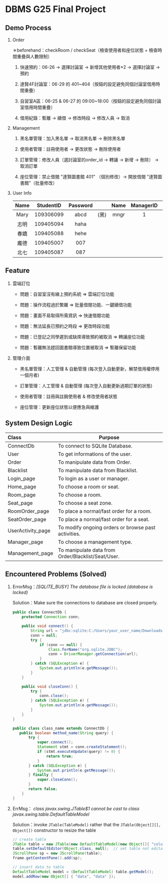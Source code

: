 # DBMS G25 Final Project

## Demo Process

1. Order
   
   ＊beforehand：checkRoom / checkSeat（檢查使用者和座位狀態 + 檢查時間重疊與人數限制）
   
   1. 快速預約：06-26 → 選擇討論室 → 新增其他使用者*2 → 選擇討論室 → 預約
   
   2. 達賢4F討論室：06-29 的 401~404（按鈕的設定避免同個討論室借用時間重疊）
   
   3. 自習室A區：06-25 & 06-27 的 09:00~18:00（按鈕的設定避免同個討論室借用時間重疊）
   
   4. 借用紀錄：暫離 → 續借 → 修改時段 → 修改人員 → 取消

2. Management
   
   1. 黑名單管理：加入黑名單 → 取消黑名單 → 刪除黑名單
   
   2. 使用者管理：註冊使用者 → 更改狀態 → 刪除使用者
   
   3. 訂單管理：修改人員（選討論室的order_id → 轉讓 → 新增 → 刪除） → 取消訂單
   
   4. 座位管理：禁止借閱 "達賢圖書館 401" （個別修改）→ 開放借閱 "達賢圖書館"（批量修改）

3. User Info
   
   | Name | StudentID | Password |     | Name | ManagerID | Password |
   |:----:|:---------:|:--------:| --- |:----:|:---------:|:--------:|
   | Mary | 109306099 | abcd     | (黑) | mngr | 1         | 111      |
   | 志明   | 109405094 | haha     |     |      |           |          |
   | 春嬌   | 109405088 | hehe     |     |      |           |          |
   | 龐德   | 109405007 | 007      |     |      |           |          |
   | 北七   | 109405087 | 087      |     |      |           |          |

## Feature

1. 雲端訂位
   
   + 問題：自習室沒有線上預約系統 ⇒ 雲端訂位功能
   - 問題：操作流程過於繁雜 ⇒ 批量借閱功能、一鍵續借功能
   
   - 問題：畫面不易取得所需資訊 ⇒ 快速借閱功能
   
   - 問題：無法延長已預約之時段 ⇒ 更改時段功能
   
   - 問題：已登記之同學遲到或缺席導致預約被取消 ⇒ 轉讓座位功能
   
   - 問題：暫離無法趕回圖書館導致位置被取消 ⇒ 暫離保留功能

2. 管理介面
   
   - 黑名單管理：人工管理 & 自動管理 (每次登入自動更新，解禁借用權停用一個月者)
   
   - 訂單管理：人工管理 & 自動管理 (每次登入自動更新過期訂單的狀態)
   
   - 使用者管理：註冊與註銷使用者 & 修改使用者狀態
   
   - 座位管理：更新座位狀態以便應急與維護

## System Design Logic

| Class             | Purpose                                             |
|:----------------- | --------------------------------------------------- |
| ConnectDb         | To connect to SQLite Database.                      |
| User              | To get informations of the user.                    |
| Order             | To manipulate data from Order.                      |
| Blacklist         | To manipulate data from Blacklist.                  |
| Login_page        | To login as a user or manager.                      |
| Home_page         | To choose a room or seat.                           |
| Room_page         | To choose a room.                                   |
| Seat_page         | To choose a seat zone.                              |
| RoomOrder_page    | To place a normal/fast order for a room.            |
| SeatOrder_page    | To place a normal/fast order for a seat.            |
| UserActivity_page | To modify ongoing orders or browse past activities. |
| Manager_page      | To choose a management type.                        |
| Management_page   | To manipulate data from Order/Blacklist/Seat/User.  |

## Encountered Problems (Solved)

1. ErrorMsg：*[SQLITE_BUSY] The database file is locked (database is locked)*
   
   Solution：Make sure the connections to database are closed properly.
   
   ```java
   public class ConnectDb {
       protected Connection conn;
   
       public void connect() {
           String url = "jdbc:sqlite:C:/Users/your_user_name/Downloads/room_reservation_db.db";
           conn = null;
           try {
               if (conn == null) {
                   Class.forName("org.sqlite.JDBC");
                   conn = DriverManager.getConnection(url);
               }
           } catch (SQLException e) {
               System.out.println(e.getMessage());
           }
       }
   
       public void closeConn() {
           try {
               conn.close();
           } catch (SQLException e) {
               System.out.println(e.getMessage());
           }
       }
   }
   
   public class class_name extends ConnectDb {
      public boolean method_name(String query) {
          try {
              super.connect();
              Statement stmt = conn.createStatement();
              if (stmt.executeUpdate(query) != 0) {
                  return true;
              }
          } catch (SQLException e) {
              System.out.println(e.getMessage());
          } finally {
              super.closeConn();
          }
          return false;
       }
   }
   ```

2. ErrMsg： *class javax.swing.JTable\$1 cannot be cast to class javax.swing.table.DefaultTableModel*
   
   Solution：invoke `JTable(TableModel)` rather that the `JTable(Object[][], Object[])` constructor to resize the table
   
   ```java
   // create table
   JTable table = new JTable(new DefaultTableModel(new Object[]{ "column_name", "column_name" }, 0));
   table.setDefaultEditor(Object.class, null);  // set table not editable
   JScrollPane sp = new JScrollPane(table);
   frame.getContentPane().add(sp);
   
   // insert data to table
   DefaultTableModel model = (DefaultTableModel) table.getModel();
   model.addRow(new Object[] { "data", "data" });        
   ```
